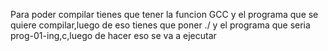Para poder compilar tienes que tener la funcion GCC y el programa que se quiere compilar,luego de eso tienes que poner ./ y el programa que seria prog-01-ing,c,luego de hacer eso se va a ejecutar
